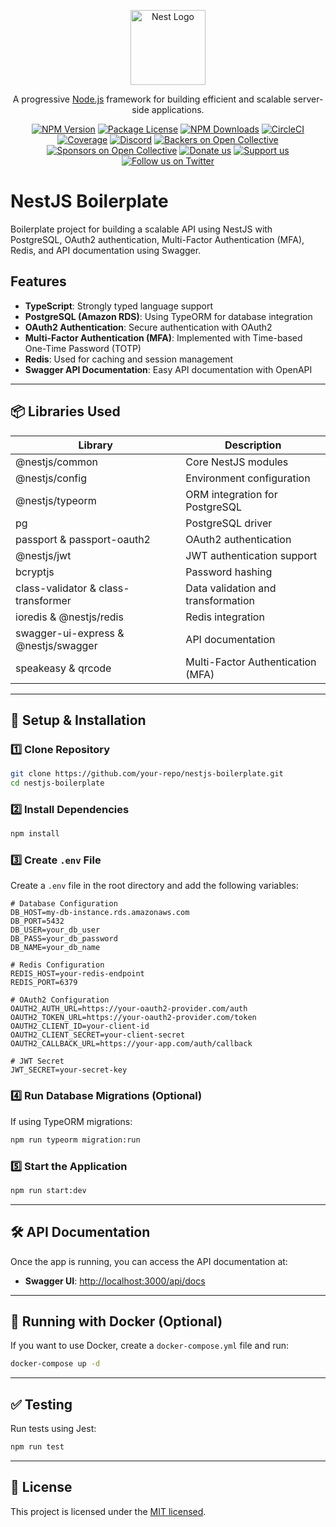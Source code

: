 <p align="center">
  <a href="http://nestjs.com/" target="blank"><img src="https://nestjs.com/img/logo-small.svg" width="120" alt="Nest Logo" /></a>
</p>

[circleci-image]: https://img.shields.io/circleci/build/github/nestjs/nest/master?token=abc123def456
[circleci-url]: https://circleci.com/gh/nestjs/nest

  <p align="center">A progressive <a href="http://nodejs.org" target="_blank">Node.js</a> framework for building efficient and scalable server-side applications.</p>
    <p align="center">
<a href="https://www.npmjs.com/~nestjscore" target="_blank"><img src="https://img.shields.io/npm/v/@nestjs/core.svg" alt="NPM Version" /></a>
<a href="https://www.npmjs.com/~nestjscore" target="_blank"><img src="https://img.shields.io/npm/l/@nestjs/core.svg" alt="Package License" /></a>
<a href="https://www.npmjs.com/~nestjscore" target="_blank"><img src="https://img.shields.io/npm/dm/@nestjs/common.svg" alt="NPM Downloads" /></a>
<a href="https://circleci.com/gh/nestjs/nest" target="_blank"><img src="https://img.shields.io/circleci/build/github/nestjs/nest/master" alt="CircleCI" /></a>
<a href="https://coveralls.io/github/nestjs/nest?branch=master" target="_blank"><img src="https://coveralls.io/repos/github/nestjs/nest/badge.svg?branch=master#9" alt="Coverage" /></a>
<a href="https://discord.gg/G7Qnnhy" target="_blank"><img src="https://img.shields.io/badge/discord-online-brightgreen.svg" alt="Discord"/></a>
<a href="https://opencollective.com/nest#backer" target="_blank"><img src="https://opencollective.com/nest/backers/badge.svg" alt="Backers on Open Collective" /></a>
<a href="https://opencollective.com/nest#sponsor" target="_blank"><img src="https://opencollective.com/nest/sponsors/badge.svg" alt="Sponsors on Open Collective" /></a>
  <a href="https://paypal.me/kamilmysliwiec" target="_blank"><img src="https://img.shields.io/badge/Donate-PayPal-ff3f59.svg" alt="Donate us"/></a>
    <a href="https://opencollective.com/nest#sponsor"  target="_blank"><img src="https://img.shields.io/badge/Support%20us-Open%20Collective-41B883.svg" alt="Support us"></a>
  <a href="https://twitter.com/nestframework" target="_blank"><img src="https://img.shields.io/twitter/follow/nestframework.svg?style=social&label=Follow" alt="Follow us on Twitter"></a>
</p>
  <!--[![Backers on Open Collective](https://opencollective.com/nest/backers/badge.svg)](https://opencollective.com/nest#backer)
  [![Sponsors on Open Collective](https://opencollective.com/nest/sponsors/badge.svg)](https://opencollective.com/nest#sponsor)-->

# NestJS Boilerplate

Boilerplate project for building a scalable API using NestJS with PostgreSQL, OAuth2 authentication, Multi-Factor Authentication (MFA), Redis, and API documentation using Swagger.

## Features
- **TypeScript**: Strongly typed language support
- **PostgreSQL (Amazon RDS)**: Using TypeORM for database integration
- **OAuth2 Authentication**: Secure authentication with OAuth2
- **Multi-Factor Authentication (MFA)**: Implemented with Time-based One-Time Password (TOTP)
- **Redis**: Used for caching and session management
- **Swagger API Documentation**: Easy API documentation with OpenAPI

---

## 📦 Libraries Used

| Library                   | Description |
|---------------------------|-------------|
| @nestjs/common            | Core NestJS modules |
| @nestjs/config            | Environment configuration |
| @nestjs/typeorm           | ORM integration for PostgreSQL |
| pg                        | PostgreSQL driver |
| passport & passport-oauth2 | OAuth2 authentication |
| @nestjs/jwt               | JWT authentication support |
| bcryptjs                  | Password hashing |
| class-validator & class-transformer | Data validation and transformation |
| ioredis & @nestjs/redis   | Redis integration |
| swagger-ui-express & @nestjs/swagger | API documentation |
| speakeasy & qrcode        | Multi-Factor Authentication (MFA) |

---

## 🚀 Setup & Installation

### 1️⃣ Clone Repository
```sh
git clone https://github.com/your-repo/nestjs-boilerplate.git
cd nestjs-boilerplate
```

### 2️⃣ Install Dependencies
```sh
npm install
```

### 3️⃣ Create `.env` File
Create a `.env` file in the root directory and add the following variables:
```env
# Database Configuration
DB_HOST=my-db-instance.rds.amazonaws.com
DB_PORT=5432
DB_USER=your_db_user
DB_PASS=your_db_password
DB_NAME=your_db_name

# Redis Configuration
REDIS_HOST=your-redis-endpoint
REDIS_PORT=6379

# OAuth2 Configuration
OAUTH2_AUTH_URL=https://your-oauth2-provider.com/auth
OAUTH2_TOKEN_URL=https://your-oauth2-provider.com/token
OAUTH2_CLIENT_ID=your-client-id
OAUTH2_CLIENT_SECRET=your-client-secret
OAUTH2_CALLBACK_URL=https://your-app.com/auth/callback

# JWT Secret
JWT_SECRET=your-secret-key
```

### 4️⃣ Run Database Migrations (Optional)
If using TypeORM migrations:
```sh
npm run typeorm migration:run
```

### 5️⃣ Start the Application
```sh
npm run start:dev
```

---

## 🛠 API Documentation
Once the app is running, you can access the API documentation at:
- **Swagger UI**: [http://localhost:3000/api/docs](http://localhost:3000/api/docs)

---

## 🎯 Running with Docker (Optional)
If you want to use Docker, create a `docker-compose.yml` file and run:
```sh
docker-compose up -d
```

---

## ✅ Testing
Run tests using Jest:
```sh
npm run test
```

---

## 📜 License
This project is licensed under the [MIT licensed](https://github.com/nestjs/nest/blob/master/LICENSE).
